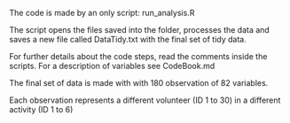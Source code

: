 The code is made by an only script: run_analysis.R

The script opens the files saved into the folder, processes the data and saves a new file called DataTidy.txt with the final set of tidy data.

For further details about the code steps, read the comments inside the scripts. For a description of variables see CodeBook.md

The final set of data is made with with 180 observation of 82 variables.

Each observation represents a different volunteer (ID 1 to 30) in a different activity (ID 1 to 6)